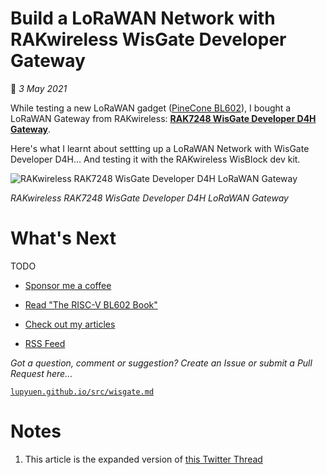 # Build a LoRaWAN Network with RAKwireless WisGate Developer Gateway

📝 _3 May 2021_

While testing a new LoRaWAN gadget ([PineCone BL602](https://lupyuen.github.io/articles/lora2)), I bought a LoRaWAN Gateway from RAKwireless: [__RAK7248 WisGate Developer D4H Gateway__](https://docs.rakwireless.com/Product-Categories/WisGate/RAK7248/Datasheet/).

Here's what I learnt about settting up a LoRaWAN Network with WisGate Developer D4H... And testing it with the RAKwireless WisBlock dev kit.

![RAKwireless RAK7248 WisGate Developer D4H LoRaWAN Gateway](https://lupyuen.github.io/images/wisgate-title.jpg)

_RAKwireless RAK7248 WisGate Developer D4H LoRaWAN Gateway_

# What's Next

TODO

-   [Sponsor me a coffee](https://github.com/sponsors/lupyuen)

-   [Read "The RISC-V BL602 Book"](https://lupyuen.github.io/articles/book)

-   [Check out my articles](https://lupyuen.github.io)

-   [RSS Feed](https://lupyuen.github.io/rss.xml)

_Got a question, comment or suggestion? Create an Issue or submit a Pull Request here..._

[`lupyuen.github.io/src/wisgate.md`](https://github.com/lupyuen/lupyuen.github.io/blob/master/src/wisgate.md)

# Notes

1.  This article is the expanded version of [this Twitter Thread](https://twitter.com/MisterTechBlog/status/1379926160377851910)

